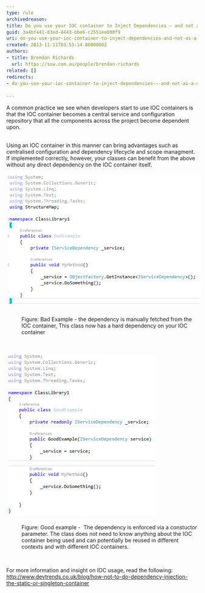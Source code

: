 ```yaml
---
type: rule
archivedreason: 
title: Do you use your IOC container to Inject Dependencies – and not as a singleton container
guid: 3a4bf441-83ed-4443-bbe6-c2551ee698f9
uri: do-you-use-your-ioc-container-to-inject-dependencies-and-not-as-a-singleton-container
created: 2013-11-11T03:53:14.0000000Z
authors:
- title: Brendan Richards
  url: https://ssw.com.au/people/brendan-richards
related: []
redirects:
- do-you-use-your-ioc-container-to-inject-dependencies-–-and-not-as-a-singleton-container

---
```



A common practice we see when developers start to use IOC containers is that the IOC container becomes a central service and configuration repository that all the components across the project become dependent upon.
<br><excerpt class='endintro'></excerpt><br>
<p>​Using an IOC container in this manner can bring advantages such as centralised configuration and dependency lifecycle and scope managment. If implemented correctly, however, your classes can benefit from the above without any direct dependency on the IOC container itself.</p><p><strong style="line-height:1.6;"></strong></p><img src="IOC_badexample.png" alt="IOC_badexample.png" style="margin:5px;" /><br><div><br><dd class="ssw15-rteElement-FigureBad">Figure: Bad Example - the dependency is manually fetched from the IOC container, This class now has a hard dependency on your IOC container</dd><p><br></p><p><img src="IOC_GoodExample.png" alt="IOC_GoodExample.png" style="margin:5px;" /><br></p><dd class="ssw15-rteElement-FigureGood">Figure: Good example -  The dependency is enforced via a constuctor parameter. The class does not need to know anything about the IOC container being used and can potentially be reused in different contexts and with different IOC containers. </dd><p> </p><p>For more information and insight on IOC usage, read the following: ​<a href="http://www.devtrends.co.uk/blog/how-not-to-do-dependency-injection-the-static-or-singleton-container">http://www.devtrends.co.uk/blog/how-not-to-do-dependency-injection-the-static-or-singleton-container</a>​</p></div>


